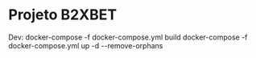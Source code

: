 # Projeto B2XBET
Dev:
docker-compose -f docker-compose.yml build
docker-compose -f docker-compose.yml up -d --remove-orphans


